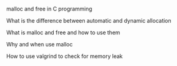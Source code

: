 malloc and free in C programming

What is the difference between automatic and dynamic allocation

What is malloc and free and how to use them

Why and when use malloc

How to use valgrind to check for memory leak
